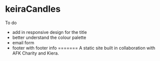 # keiraCandles

To do 
- add in responsive design for the title 
- better understand the colour palette 
- email form 
- footer with footer info 
=======
A static site built in collaboration with AFK Charity and Kiera.

